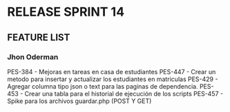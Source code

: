 # RELEASE SPRINT 14

## FEATURE LIST

### Jhon Oderman
PES-384 - Mejoras en tareas en casa de estudiantes
PES-447 - Crear un metodo para insertar y actualizar los estudiantes en matriculas
PES-429 - Agregar columna tipo json o text para las paginas de dependencia.
PES-453 - Crear una tabla para el historial de ejecución de los scripts
PES-457 - Spike para los archivos guardar.php (POST Y GET)